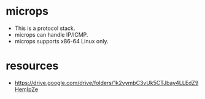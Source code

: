 # microps
* This is a protocol stack.
* microps can handle IP/ICMP.
* microps supports x86-64 Linux only.
# resources
* https://drive.google.com/drive/folders/1k2vymbC3vUk5CTJbay4LLEdZ9HemIpZe
